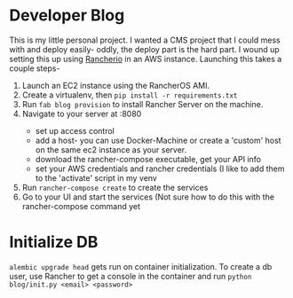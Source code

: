 # Developer Blog

This is my little personal project.  I wanted a CMS project that I could mess
with and deploy easily- oddly, the deploy part is the hard part.  I wound up
setting this up using [Rancherio](http://rancher.com/) in an AWS instance.
Launching this takes a couple steps-

1. Launch an EC2 instance using the RancherOS AMI.  
2. Create a virtualenv, then `pip install -r requirements.txt`
3. Run `fab blog provision` to install Rancher Server on the machine.
4. Navigate to your server at <public IP>:8080
	* set up access control
	* add a host- you can use Docker-Machine or create a 'custom' host
	on the same ec2 instance as your server.
	* download the rancher-compose executable, get your API info
	* set your AWS credentials and rancher credentials (I like to add them
	to the 'activate' script in my venv
5. Run `rancher-compose create` to create the services
6. Go to your UI and start the services (Not sure how to do this with the
rancher-compose command yet

# Initialize DB

`alembic upgrade head` gets run on container initialization.  To create a db
user, use Rancher to get a console in the container and run 
`python blog/init.py <email> <password>`
